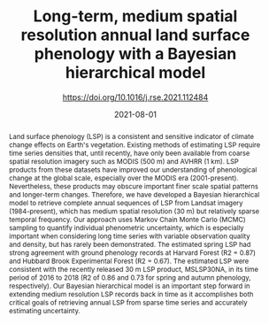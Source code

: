 ---
title: "Long-term, medium spatial resolution annual land surface phenology with a Bayesian hierarchical model"
subtitle: https://doi.org/10.1016/j.rse.2021.112484
# Authors
# If you created a profile for a user (e.g. the default `admin` user), write the username (folder name) here 
# and it will be replaced with their full name and linked to their profile.
authors:
- xiaojiegao
- admin
- Brian J. Reich

# Author notes (optional)
# author_notes:
# - "Equal contribution"
# - "Equal contribution"

date: "2021-08-01"
doi: "https://doi.org/10.1016/j.rse.2021.112484"

# Schedule page publish date (NOT publication's date).
publishDate: "2021-03-01"

# Publication type.
# Legend: 0 = Uncategorized; 1 = Conference paper; 2 = Journal article;
# 3 = Preprint / Working Paper; 4 = Report; 5 = Book; 6 = Book section;
# 7 = Thesis; 8 = Patent
publication_types: ["2"]

# Publication name and optional abbreviated publication name.
publication: Remote Sensing of Environment
publication_short: RSE

abstract: Land surface phenology (LSP) is a consistent and sensitive indicator of climate change effects on Earth's vegetation. Existing methods of estimating LSP require time series densities that, until recently, have only been available from coarse spatial resolution imagery such as MODIS (500 m) and AVHRR (1 km). LSP products from these datasets have improved our understanding of phenological change at the global scale, especially over the MODIS era (2001-present). Nevertheless, these products may obscure important finer scale spatial patterns and longer-term changes. Therefore, we have developed a Bayesian hierarchical model to retrieve complete annual sequences of LSP from Landsat imagery (1984-present), which has medium spatial resolution (30 m) but relatively sparse temporal frequency. Our approach uses Markov Chain Monte Carlo (MCMC) sampling to quantify individual phenometric uncertainty, which is especially important when considering long time series with variable observation quality and density, but has rarely been demonstrated. The estimated spring LSP had strong agreement with ground phenology records at Harvard Forest (R2 = 0.87) and Hubbard Brook Experimental Forest (R2 = 0.67). The estimated LSP were consistent with the recently released 30 m LSP product, MSLSP30NA, in its time period of 2016 to 2018 (R2 of 0.86 and 0.73 for spring and autumn phenology, respectively). Our Bayesian hierarchical model is an important step forward in extending medium resolution LSP records back in time as it accomplishes both critical goals of retrieving annual LSP from sparse time series and accurately estimating uncertainty.

# Summary. An optional shortened abstract.
summary: We developed a new algorithm to produce long-term annual land surface phenology data at 30 m spatial reolution with pixel-wise uncertainty.

tags: [LSP, RS]

# Display this page in the Featured widget?
featured: true

# Custom links (uncomment lines below)
# links:
# - name: Custom Link
#   url: http://example.org

url_pdf: 'https://doi.org/10.1016/j.rse.2021.112484'
url_code: 'https://github.com/MrJGao/Bayesian_LSP'
url_dataset: ''
url_poster: ''
url_project: ''
url_slides: ''
url_source: ''
url_video: ''

# Featured image
# To use, add an image named `featured.jpg/png` to your page's folder. 
# Placement options: 1 = Full column width, 2 = Out-set, 3 = Screen-width
# Focal points: Smart, Center, TopLeft, Top, TopRight, Left, Right, BottomLeft, Bottom, BottomRight.
# Set `preview_only` to `true` to just use the image for thumbnails.
image:
  caption: 'Estimated annual LSP with uncertainty'
  focal_point: "Smart"
  Placement: 1
  preview_only: false

# Associated Projects (optional).
#   Associate this publication with one or more of your projects.
#   Simply enter your project's folder or file name without extension.
#   E.g. `internal-project` references `content/project/internal-project/index.md`.
#   Otherwise, set `projects: []`.
projects:
- MuSLI

---